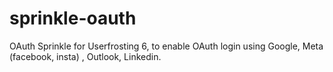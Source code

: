 # sprinkle-oauth
OAuth Sprinkle for Userfrosting 6, to enable OAuth login using Google, Meta (facebook, insta) , Outlook, Linkedin.
